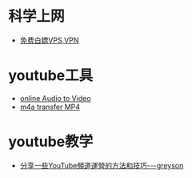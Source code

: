 # 科学上网
* [免费白嫖VPS,VPN](https://www.youtube.com/watch?v=PMHxkujGXtE&list=PL3hLg44Pl9vmwjbmrrdB00Ct3WZKkuT11)

# youtube工具
* [online Audio to Video](https://audiotoolset.com/audio-to-video)
* [m4a transfer MP4](https://www.freeconvert.com/m4a-to-mp4/download)


# youtube教学
* [分享一些YouTube頻道運營的方法和技巧---greyson ](https://www.youtube.com/@greysonzhang/videos)
